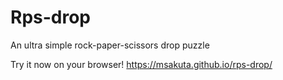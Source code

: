 # Rps-drop

An ultra simple rock-paper-scissors drop puzzle

Try it now on your browser! https://msakuta.github.io/rps-drop/